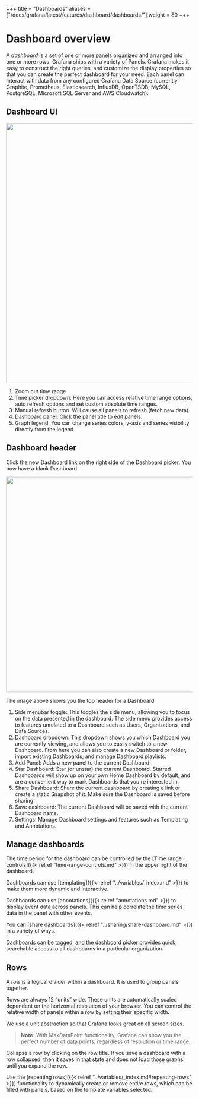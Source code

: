 +++
title = "Dashboards"
aliases = ["/docs/grafana/latest/features/dashboard/dashboards/"]
weight = 80
+++

# Dashboard overview

A _dashboard_ is a set of one or more panels organized and arranged into one or more rows. Grafana ships with a variety of Panels. Grafana makes it easy to construct the right queries, and customize the display properties so that you can create the perfect dashboard for your need. Each panel can interact with data from any configured Grafana Data Source (currently Graphite, Prometheus, Elasticsearch, InfluxDB, OpenTSDB, MySQL, PostgreSQL, Microsoft SQL Server and AWS Cloudwatch).

## Dashboard UI

<img src="/img/docs/v50/dashboard_annotated.png" class="no-shadow" width="700px">

1. Zoom out time range
1. Time picker dropdown. Here you can access relative time range options, auto refresh options and set custom absolute time ranges.
1. Manual refresh button. Will cause all panels to refresh (fetch new data).
1. Dashboard panel. Click the panel title to edit panels.
1. Graph legend. You can change series colors, y-axis and series visibility directly from the legend.

## Dashboard header

Click the new Dashboard link on the right side of the Dashboard picker. You now have a blank Dashboard.

<img class="no-shadow" src="/img/docs/v50/top_nav_annotated.png" width="580px">

The image above shows you the top header for a Dashboard.

1. Side menubar toggle: This toggles the side menu, allowing you to focus on the data presented in the dashboard. The side menu provides access to features unrelated to a Dashboard such as Users, Organizations, and Data Sources.
1. Dashboard dropdown: This dropdown shows you which Dashboard you are currently viewing, and allows you to easily switch to a new Dashboard. From here you can also create a new Dashboard or folder, import existing Dashboards, and manage Dashboard playlists.
1. Add Panel: Adds a new panel to the current Dashboard.
1. Star Dashboard: Star (or unstar) the current Dashboard. Starred Dashboards will show up on your own Home Dashboard by default, and are a convenient way to mark Dashboards that you're interested in.
1. Share Dashboard: Share the current dashboard by creating a link or create a static Snapshot of it. Make sure the Dashboard is saved before sharing.
1. Save dashboard: The current Dashboard will be saved with the current Dashboard name.
1. Settings: Manage Dashboard settings and features such as Templating and Annotations.

## Manage dashboards

The time period for the dashboard can be controlled by the [Time range controls]({{< relref "time-range-controls.md" >}}) in the upper right of the dashboard.

Dashboards can use [templating]({{< relref "../variables/_index.md" >}}) to make them more dynamic and interactive.

Dashboards can use [annotations]({{< relref "annotations.md" >}}) to display event data across panels. This can help correlate the time series data in the panel with other events.

You can [share dashboards]({{< relref "../sharing/share-dashboard.md" >}}) in a variety of ways.

Dashboards can be tagged, and the dashboard picker provides quick, searchable access to all dashboards in a particular organization.

## Rows

A *row* is a logical divider within a dashboard. It is used to group panels together.

Rows are always 12 “units” wide. These units are automatically scaled dependent on the horizontal resolution of your browser. You can control the relative width of panels within a row by setting their specific width.

We use a unit abstraction so that Grafana looks great on all screen sizes.

 > **Note:** With MaxDataPoint functionality, Grafana can show you the perfect number of data points, regardless of resolution or time range.

Collapse a row by clicking on the row title. If you save a dashboard with a row collapsed, then it saves in that state and does not load those graphs until you expand the row.

Use the [repeating rows]({{< relref "../variables/_index.md#repeating-rows" >}}) functionality to dynamically create or remove entire rows, which can be filled with panels, based on the template variables selected.
